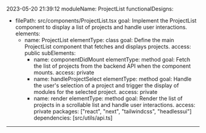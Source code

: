 2023-05-20 21:39:12
moduleName: ProjectList
functionalDesigns:
- filePath: src/components/ProjectList.tsx
  goal: Implement the ProjectList component to display a list of projects and handle user interactions.
  elements:
  - name: ProjectList
    elementType: class
    goal: Define the main ProjectList component that fetches and displays projects.
    access: public
    subElements:
    - name: componentDidMount
      elementType: method
      goal: Fetch the list of projects from the backend API when the component mounts.
      access: private
    - name: handleProjectSelect
      elementType: method
      goal: Handle the user's selection of a project and trigger the display of modules for the selected project.
      access: private
    - name: render
      elementType: method
      goal: Render the list of projects in a scrollable list and handle user interactions.
      access: private
  packages: ["react", "next", "tailwindcss", "headlessui"]
  dependencies: [src/utils/api.ts]

* * *
